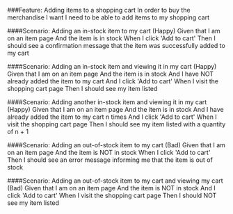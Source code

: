 ###Feature: Adding items to a shopping cart
  In order to buy the merchandise I want
  I need to be able to add items to my shopping cart

####Scenario: Adding an in-stock item to my cart (Happy)
  Given that I am on an item page
  And the item is in stock
  When I click 'Add to cart'
  Then I should see a confirmation message that the item was successfully added to my cart

####Scenario: Adding an in-stock item and viewing it in my cart (Happy)
  Given that I am on an item page
  And the item is in stock
  And I have NOT already added the item to my cart
  And I click 'Add to cart'
  When I visit the shopping cart page
  Then I should see my item listed

####Scenario: Adding another in-stock item and viewing it in my cart (Happy)
  Given that I am on an item page
  And the item is in stock
  And I have already added the item to my cart n times
  And I click 'Add to cart'
  When I visit the shopping cart page
  Then I should see my item listed with a quantity of n + 1


####Scenario: Adding an out-of-stock item to my cart (Bad)
  Given that I am on an item page
  And the item is NOT in stock
  When I click 'Add to cart'
  Then I should see an error message informing me that the item is out of stock

####Scenario: Adding an out-of-stock item to my cart and viewing my cart (Bad)
  Given that I am on an item page
  And the item is NOT in stock
  And I click 'Add to cart'
  When I visit the shopping cart page
  Then I should NOT see my item listed